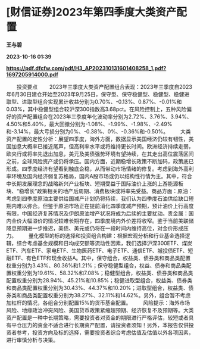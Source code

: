 # [财信证券]2023年第四季度大类资产配置
**王与碧**

**2023-10-16 01:39**

**https://pdf.dfcfw.com/pdf/H3_AP202310131601408258_1.pdf?1697205914000.pdf**

　　投资要点 　　2023年三季度大类资产配置组合表现：2023年三季度自2023年6月30日建仓开始至2023年9月25日，保守型、保守稳健型、稳健型、稳健进取型、进取型组合实现累计收益分别为0.70%、-0.13%、0.87%、-0.01%和0.03%，其中稳健型组合较沪深300指数高3.68pct。在风险控制上，五种风险偏好的资产配置组合在2023年三季度年化波动率分别为2.72%、3.76%、3.94%、4.50%和5.40%，最大回撤分别为-1.08%、-1.99%、-1.98%、-2.49%和-3.14%，最大亏损分别为0%、-0.38%、0%、-0.36%和-0.50%。 　　大类资产配置的定性分析：展望四季度，海外方面，数据显示美国经济仍较有韧性，美国加息大概率已接近尾声，但高利率水平或将维持更长时间。欧洲经济持续走弱，欧央行或将率先退出加息，美元及美债强势环境有望持续，在其走出高位震荡区间之前，全球风险资产或仍将承压。国内方面，近期稳增长政策不断加码，政策底已形成。四季度经济有望看到触底企稳，从而带动市场情绪的修复。考虑到海外高利率环境及国内经济弱复苏格局，国内A股市场或仍以结构性行情为主。其中，符合中长期发展理念的战略新兴产业板块、短期受益于国际油价上涨的上游能源板块、“稳增长”政策相关的地产后周期、消费板块或将率先受益。商品方面：原油：考虑到四季度原油主要供给国减产计划仍将持续，我们认为四季度石油供给缺口短期内难以弥合。但鉴于原油市场正在提前消化四季度减产预期，预计油价上行高度有限，中国经济复苏情况及伊朗原油增产状况将成为后续的主要扰动。贵金属：国内金价大幅溢价的情况较难长期存在，四季度境内外价差将收窄。鉴于当前美联储降息预期进一步推迟，美债、美元或仍将在一段时间内维持高位，对金价形成压力。 　　量化模型的标的选择和投资组合构建：根据宏观分析和行业基金选择逻辑，综合考虑基金规模和日均成交额等流动性因素，我们选择沪深300ETF、煤炭ETF、汽车ETF、家电ETF、生物医药ETF、电子ETF、通信ETF、城投债ETF、短融ETF、有色ETF和现金收益A。其中，保守组合，权益类、债券类和商品类配置权重分别为3.43%、80.36%和1.21%；保守稳健型组合，权益、债券和商品类配置权重分别为19.61%、58.32%和7.08%；稳健型组合，权益类、债券类和商品类配置权重分别为28.94%、45.21%和10.85%；稳健进取型组合，权益类、债券类和商品类配置权重分别为30.43%、44.37%和10.20%；进取型组合，权益类、债券类和商品类配置权重分别为38.27%、32.11%和14.62%。另外，组合暂不考虑加杠杆的情况，各组合分别配置15%的货币基金配置。 　　风险提示：海外市场风险、地缘政治冲突风险、美国货币政策紧缩超预期、经济恢复不及预期等。大类资产配置是一种中长期策略，需要投资者对资金的期限进行严格评估，较短或者具有平仓压力的资金不适合进行长期资产配置，请投资者须知！另外，本报告仅供投资者参考，投资方向及标的选择，需要投资者综合考虑估值及估值以外各项因素，进行审慎分析与决策。